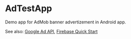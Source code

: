 # AdTestApp
Demo app for AdMob banner advertizement in Android app.

See also:
[Google Ad API](https://developers.google.com/android/reference/com/google/android/gms/ads/package-summary), 
[Firebase Quick Start](https://firebase.google.com/docs/admob/android/quick-start)
